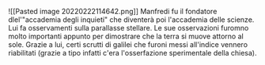![[Pasted image 20220222114642.png]]
Manfredi fu il fondatore dlel'"accademia degli inquieti" che diventerà poi l'accademia delle scienze. Lui fa osservamenti sulla parallasse stellare. Le sue osservazioni furomno molto importanti appunto per dimostrare che la terra si muove attorno al sole. Grazie a lui, certi scrutti di galilei che furoni messi all'indice vennero riabilitati (grazie a tipo infatti c'era l'osserfazione sperimentale della chiesa).

